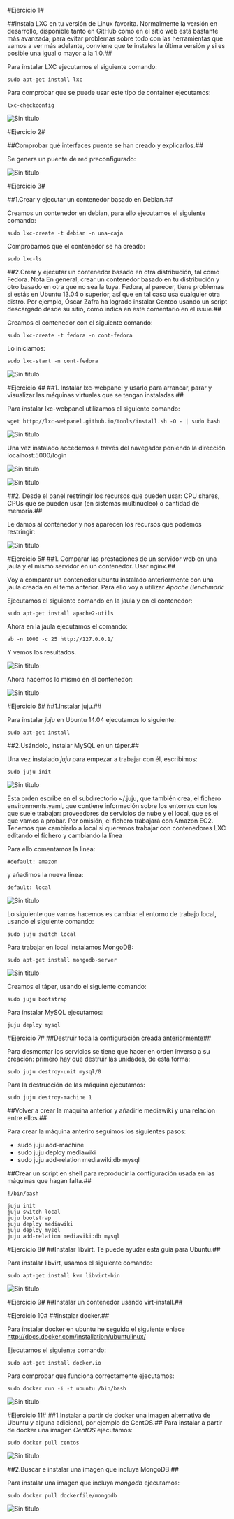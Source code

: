 #Ejercicio 1#

##Instala LXC en tu versión de Linux favorita. Normalmente la versión en desarrollo, disponible tanto en GitHub como en el sitio web está bastante más avanzada; para evitar problemas sobre todo con las herramientas que vamos a ver más adelante, conviene que te instales la última versión y si es posible una igual o mayor a la 1.0.##

Para instalar LXC ejecutamos el siguiente comando:

~~~
sudo apt-get install lxc
~~~

Para comprobar que se puede usar este tipo de container ejecutamos:

~~~
lxc-checkconfig
~~~

![Sin titulo](https://github.com/leocm89/GII-2014/blob/master/ejercicios/LeoCastillo/Imagenes/Tema4/ejercicio1_1.png)


#Ejercicio 2#

##Comprobar qué interfaces puente se han creado y explicarlos.##

Se genera un puente de red preconfigurado:


![Sin titulo](https://github.com/leocm89/GII-2014/blob/master/ejercicios/LeoCastillo/Imagenes/Tema4/ejercicio2_1.png)


#Ejercicio 3#

##1.Crear y ejecutar un contenedor basado en Debian.##

Creamos un contenedor en debian, para ello ejecutamos el siguiente comando: 

~~~
sudo lxc-create -t debian -n una-caja
~~~

Comprobamos que el contenedor se ha creado:

~~~
sudo lxc-ls
~~~

##2.Crear y ejecutar un contenedor basado en otra distribución, tal como Fedora. Nota En general, crear un contenedor basado en tu distribución y otro basado en otra que no sea la tuya. Fedora, al parecer, tiene problemas si estás en Ubuntu 13.04 o superior, así que en tal caso usa cualquier otra distro. Por ejemplo, Óscar Zafra ha logrado instalar Gentoo usando un script descargado desde su sitio, como indica en este comentario en el issue.##

Creamos el contenedor con el siguiente comando: 

~~~
sudo lxc-create -t fedora -n cont-fedora
~~~

Lo iniciamos:

~~~
sudo lxc-start -n cont-fedora
~~~


![Sin titulo](https://github.com/leocm89/GII-2014/blob/master/ejercicios/LeoCastillo/Imagenes/Tema4/ejercicio3_2.png)


#Ejercicio 4#
##1. Instalar lxc-webpanel y usarlo para arrancar, parar y visualizar las máquinas virtuales que se tengan instaladas.##

Para instalar lxc-webpanel utilizamos el siguiente comando:

~~~
wget http://lxc-webpanel.github.io/tools/install.sh -O - | sudo bash
~~~

![Sin titulo](https://github.com/leocm89/GII-2014/blob/master/ejercicios/LeoCastillo/Imagenes/Tema4/ejercicio4_1.png)

Una vez instalado accedemos a través del navegador poniendo la dirección localhost:5000/login 

![Sin titulo](https://github.com/leocm89/GII-2014/blob/master/ejercicios/LeoCastillo/Imagenes/Tema4/ejercicio4_2.png)

![Sin titulo](https://github.com/leocm89/GII-2014/blob/master/ejercicios/LeoCastillo/Imagenes/Tema4/ejercicio4_3.png)

##2. Desde el panel restringir los recursos que pueden usar: CPU shares, CPUs que se pueden usar (en sistemas multinúcleo) o cantidad de memoria.##

Le damos al contenedor y nos aparecen los recursos que podemos restringir:

![Sin titulo](https://github.com/leocm89/GII-2014/blob/master/ejercicios/LeoCastillo/Imagenes/Tema4/ejercicio4_4.png)

#Ejercicio 5#
##1. Comparar las prestaciones de un servidor web en una jaula y el mismo servidor en un contenedor. Usar nginx.##

Voy a comparar un contenedor ubuntu instalado anteriormente con una jaula creada en el tema anterior. Para ello voy a utilizar *Apache Benchmark*

Ejecutamos el siguiente comando en la jaula y en el contenedor:

~~~
sudo apt-get install apache2-utils
~~~

Ahora en la jaula ejecutamos el comando:

~~~
ab -n 1000 -c 25 http://127.0.0.1/
~~~

Y vemos los resultados.

![Sin titulo](https://github.com/leocm89/GII-2014/blob/master/ejercicios/LeoCastillo/Imagenes/Tema4/ejercicio5_1.png)

Ahora hacemos lo mismo en el contenedor:

![Sin titulo](https://github.com/leocm89/GII-2014/blob/master/ejercicios/LeoCastillo/Imagenes/Tema4/ejercicio5_2.png)


#Ejercicio 6#
##1.Instalar juju.##

Para instalar *juju* en Ubuntu 14.04 ejecutamos lo siguiente:
~~~
sudo apt-get install 
~~~


##2.Usándolo, instalar MySQL en un táper.##

Una vez instalado *juju* para empezar a trabajar con él, escribimos:

~~~
sudo juju init
~~~

![Sin titulo](https://github.com/leocm89/GII-2014/blob/master/ejercicios/LeoCastillo/Imagenes/Tema4/ejercicio6_1.png)

Esta orden escribe en el subdirectorio ~/.juju, que también crea, el fichero environments.yaml, que contiene información sobre los entornos con los que suele trabajar: proveedores de servicios de nube y el local, que es el que vamos a probar. Por omisión, el fichero trabajará con Amazon EC2. Tenemos que cambiarlo a local si queremos trabajar con contenedores LXC editando el fichero y cambiando la línea

Para ello comentamos la linea:
~~~
#default: amazon
~~~

y añadimos la nueva linea:
~~~
default: local
~~~

![Sin titulo](https://github.com/leocm89/GII-2014/blob/master/ejercicios/LeoCastillo/Imagenes/Tema4/ejercicio6_2.png)


Lo siguiente que vamos hacemos es cambiar el entorno de trabajo local, usando el siguiente comando: 
~~~
sudo juju switch local
~~~

Para trabajar en local instalamos MongoDB:

~~~
sudo apt-get install mongodb-server
~~~

![Sin titulo](https://github.com/leocm89/GII-2014/blob/master/ejercicios/LeoCastillo/Imagenes/Tema4/ejercicio6_3.png)


Creamos el táper, usando el siguiente comando: 

~~~
sudo juju bootstrap
~~~

Para instalar MySQL ejecutamos:
~~~
juju deploy mysql
~~~

#Ejercicio 7#
##Destruir toda la configuración creada anteriormente##

Para desmontar los servicios se tiene que hacer en orden inverso a su creación: primero hay que destruir las unidades, de esta forma:

~~~
sudo juju destroy-unit mysql/0
~~~

Para la destrucción de las máquina ejecutamos:

~~~
sudo juju destroy-machine 1
~~~

##Volver a crear la máquina anterior y añadirle mediawiki y una relación entre ellos.##

Para crear la máquina anteriro seguimos los siguientes pasos:

* sudo juju add-machine
* sudo juju deploy mediawiki
* sudo juju add-relation mediawiki:db mysql


##Crear un script en shell para reproducir la configuración usada en las máquinas que hagan falta.##
~~~
!/bin/bash

juju init
juju switch local
juju bootstrap
juju deploy mediawiki
juju deploy mysql
juju add-relation mediawiki:db mysql
~~~


#Ejercicio 8#
##Instalar libvirt. Te puede ayudar esta guía para Ubuntu.##

Para instalar libvirt, usamos el siguiente comando: 

~~~
sudo apt-get install kvm libvirt-bin
~~~

![Sin titulo](https://github.com/leocm89/GII-2014/blob/master/ejercicios/LeoCastillo/Imagenes/Tema4/ejercicio8_1.png)


#Ejercicio 9#
##Instalar un contenedor usando virt-install.##

#Ejercicio 10#
##Instalar docker.##

Para instalar docker en ubuntu he seguido el siguiente enlace <http://docs.docker.com/installation/ubuntulinux/>

Ejecutamos el siguiente comando:
~~~
sudo apt-get install docker.io
~~~

Para comprobar que funciona correctamente ejecutamos:

~~~
sudo docker run -i -t ubuntu /bin/bash
~~~

![Sin titulo](https://github.com/leocm89/GII-2014/blob/master/ejercicios/LeoCastillo/Imagenes/Tema4/ejercicio10_1.png)

#Ejercicio 11#
##1.Instalar a partir de docker una imagen alternativa de Ubuntu y alguna adicional, por ejemplo de CentOS.##
Para instalar a partir de docker una imagen *CentOS* ejecutamos:
~~~
sudo docker pull centos
~~~
![Sin titulo](https://github.com/leocm89/GII-2014/blob/master/ejercicios/LeoCastillo/Imagenes/Tema4/ejercicio11_1.png)

##2.Buscar e instalar una imagen que incluya MongoDB.##

Para instalar una imagen que incluya *mongodb* ejecutamos:
~~~
sudo docker pull dockerfile/mongodb
~~~

![Sin titulo](https://github.com/leocm89/GII-2014/blob/master/ejercicios/LeoCastillo/Imagenes/Tema4/ejercicio11_2.png)


